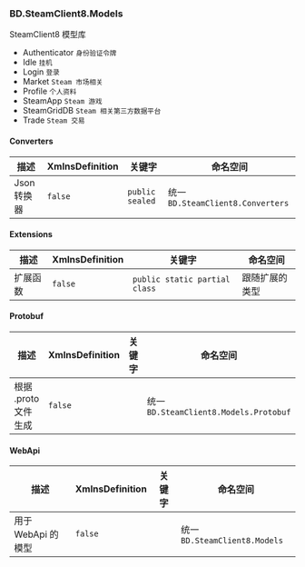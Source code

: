 ### BD.SteamClient8.Models
SteamClient8 模型库

- Authenticator ```身份验证令牌```
- Idle ```挂机```
- Login ```登录```
- Market ```Steam 市场相关```
- Profile ```个人资料```
- SteamApp ```Steam 游戏```
- SteamGridDB ```Steam 相关第三方数据平台```
- Trade ```Steam 交易```

#### Converters
| 描述 | XmlnsDefinition | 关键字 | 命名空间 |
| ----------- | ----------- | ----------- | ----------- |
| Json 转换器 | ```false``` | ```public sealed``` | 统一 ```BD.SteamClient8.Converters``` |

#### Extensions
| 描述 | XmlnsDefinition | 关键字 | 命名空间 |
| ----------- | ----------- | ----------- | ----------- |
| 扩展函数 | ```false``` | ```public static partial class``` | 跟随扩展的类型 |

#### Protobuf
| 描述 | XmlnsDefinition | 关键字 | 命名空间 |
| ----------- | ----------- | ----------- | ----------- |
| 根据 .proto 文件生成 | ```false``` |  | 统一 ```BD.SteamClient8.Models.Protobuf``` |

#### WebApi
| 描述 | XmlnsDefinition | 关键字 | 命名空间 |
| ----------- | ----------- | ----------- | ----------- |
| 用于 WebApi 的模型 | ```false``` |  | 统一 ```BD.SteamClient8.Models``` |